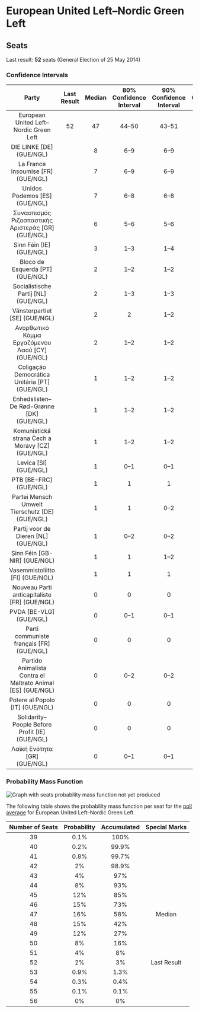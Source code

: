 # European United Left–Nordic Green Left

## Seats

Last result: **52** seats (General Election of 25 May 2014)

### Confidence Intervals

| Party | Last Result | Median | 80% Confidence Interval | 90% Confidence Interval | 95% Confidence Interval | 99% Confidence Interval |
|:-----:|:-----------:|:------:|:-----------------------:|:-----------------------:|:-----------------------:|:-----------------------:|
| European United Left–Nordic Green Left | 52 | 47 | 44–50 | 43–51 | 42–52 | 41–53 |
| DIE LINKE [DE] (GUE/NGL) | | 8 | 6–9 | 6–9 | 5–10 | 5–11 |
| La France insoumise [FR] (GUE/NGL) | | 7 | 6–9 | 6–9 | 5–9 | 5–10 |
| Unidos Podemos [ES] (GUE/NGL) | | 7 | 6–8 | 6–8 | 6–8 | 5–9 |
| Συνασπισμός Ριζοσπαστικής Αριστεράς [GR] (GUE/NGL) | | 6 | 5–6 | 5–6 | 5–6 | 5–7 |
| Sinn Féin [IE] (GUE/NGL) | | 3 | 1–3 | 1–4 | 1–4 | 0–4 |
| Bloco de Esquerda [PT] (GUE/NGL) | | 2 | 1–2 | 1–2 | 1–3 | 1–3 |
| Socialistische Partij [NL] (GUE/NGL) | | 2 | 1–3 | 1–3 | 1–3 | 1–3 |
| Vänsterpartiet [SE] (GUE/NGL) | | 2 | 2 | 1–2 | 1–2 | 1–2 |
| Ανορθωτικό Κόμμα Εργαζόμενου Λαού [CY] (GUE/NGL) | | 2 | 1–2 | 1–2 | 1–2 | 1–2 |
| Coligação Democrática Unitária [PT] (GUE/NGL) | | 1 | 1–2 | 1–2 | 1–2 | 1–2 |
| Enhedslisten–De Rød-Grønne [DK] (GUE/NGL) | | 1 | 1–2 | 1–2 | 1–2 | 1–2 |
| Komunistická strana Čech a Moravy [CZ] (GUE/NGL) | | 1 | 1–2 | 1–2 | 1–3 | 0–3 |
| Levica [SI] (GUE/NGL) | | 1 | 0–1 | 0–1 | 0–1 | 0–1 |
| PTB [BE-FRC] (GUE/NGL) | | 1 | 1 | 1 | 1 | 1–2 |
| Partei Mensch Umwelt Tierschutz [DE] (GUE/NGL) | | 1 | 1 | 0–2 | 0–2 | 0–2 |
| Partij voor de Dieren [NL] (GUE/NGL) | | 1 | 0–2 | 0–2 | 0–2 | 0–2 |
| Sinn Féin [GB-NIR] (GUE/NGL) | | 1 | 1 | 1–2 | 1–2 | 1–2 |
| Vasemmistoliitto [FI] (GUE/NGL) | | 1 | 1 | 1 | 1 | 1 |
| Nouveau Parti anticapitaliste [FR] (GUE/NGL) | | 0 | 0 | 0 | 0 | 0 |
| PVDA [BE-VLG] (GUE/NGL) | | 0 | 0–1 | 0–1 | 0–1 | 0–1 |
| Parti communiste français [FR] (GUE/NGL) | | 0 | 0 | 0 | 0 | 0 |
| Partido Animalista Contra el Maltrato Animal [ES] (GUE/NGL) | | 0 | 0–2 | 0–2 | 0–2 | 0–2 |
| Potere al Popolo [IT] (GUE/NGL) | | 0 | 0 | 0 | 0 | 0 |
| Solidarity–People Before Profit [IE] (GUE/NGL) | | 0 | 0 | 0 | 0–1 | 0–1 |
| Λαϊκή Ενότητα [GR] (GUE/NGL) | | 0 | 0–1 | 0–1 | 0–1 | 0–1 |

### Probability Mass Function

![Graph with seats probability mass function not yet produced](average-2019-04-15-seats-pmf-europeanunitedleft–nordicgreenleft.png "Seats Probability Mass Function")

The following table shows the probability mass function per seat for the [poll average](average-2019-04-15.html) for European United Left–Nordic Green Left.

| Number of Seats | Probability | Accumulated | Special Marks |
|:---------------:|:-----------:|:-----------:|:-------------:|
| 39 | 0.1% | 100% |  |
| 40 | 0.2% | 99.9% |  |
| 41 | 0.8% | 99.7% |  |
| 42 | 2% | 98.9% |  |
| 43 | 4% | 97% |  |
| 44 | 8% | 93% |  |
| 45 | 12% | 85% |  |
| 46 | 15% | 73% |  |
| 47 | 16% | 58% | Median |
| 48 | 15% | 42% |  |
| 49 | 12% | 27% |  |
| 50 | 8% | 16% |  |
| 51 | 4% | 8% |  |
| 52 | 2% | 3% | Last Result |
| 53 | 0.9% | 1.3% |  |
| 54 | 0.3% | 0.4% |  |
| 55 | 0.1% | 0.1% |  |
| 56 | 0% | 0% |  |


